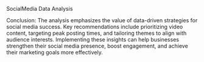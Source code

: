 SocialMedia Data Analysis


Conclusion:
The analysis emphasizes the value of data-driven strategies for social media success. Key recommendations include prioritizing video content,
targeting peak posting times, and tailoring themes to align with audience interests. Implementing these insights can help businesses strengthen their social media presence,
boost engagement, and achieve their marketing goals more effectively.
